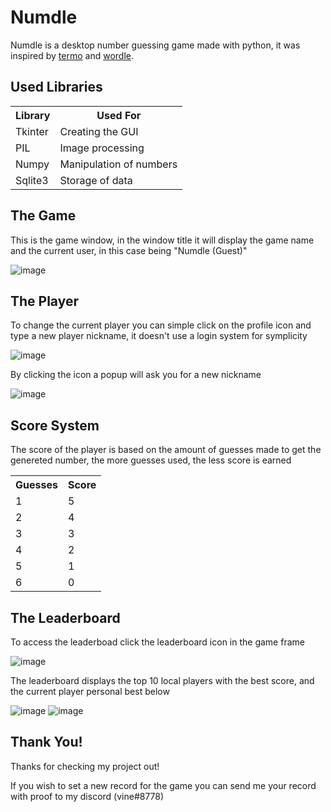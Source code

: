 <h1>Numdle</h1>

Numdle is a desktop number guessing game made with python, it was inspired by <a href="https://term.ooo" target="_blank" title="Check Termo Out">termo</a> and <a href="https://www.nytimes.com/games/wordle/index.html" target="_blank" title="Check Wordle Out">wordle</a>.

<h2>Used Libraries</h2>

<table>
  <tr>
    <th>Library</th>
    <th>Used For</th>
  </tr>
  <tr>
    <td>Tkinter</td>
    <td>Creating the GUI</td>
  </tr>
  <tr>
    <td>PIL</td>
    <td>Image processing</td>
  </tr>
  <tr>
    <td>Numpy</td>
    <td>Manipulation of numbers</td>
  </tr>
  <tr>
    <td>Sqlite3</td>
    <td>Storage of data</td>
  </tr>
</table>

<h2>The Game</h2>

This is the game window, in the window title it will display the game name and the current user, in this case being "Numdle (Guest)"

![image](https://github.com/2viny/Numdle/assets/117782568/da73ed23-4ee7-4303-954f-6599f0c16c3f)

<h2>The Player</h2>

To change the current player you can simple click on the profile icon and type a new player nickname, it doesn't use a login system for symplicity

![image](https://github.com/2viny/Numdle/assets/117782568/e1310417-1b21-4adf-b8c0-e65442c26892)

By clicking the icon a popup will ask you for a new nickname

![image](https://github.com/2viny/Numdle/assets/117782568/9604d283-5505-4e92-b478-8dde2b4c72d8)

<h2>Score System</h2>

The score of the player is based on the amount of guesses made to get the genereted number, the more guesses used, the less score is earned

<table>
  <tr>
    <th>Guesses</th>
    <th>Score</th>
  </tr>
  <tr>
    <td>1</td>
    <td>5</td>
  </tr>
  <tr>
    <td>2</td>
    <td>4</td>
  </tr>
  <tr>
    <td>3</td>
    <td>3</td>
  </tr>
  <tr>
    <td>4</td>
    <td>2</td>
  </tr>
  <tr>
    <td>5</td>
    <td>1</td>
  </tr>
  <tr>
    <td>6</td>
    <td>0</td>
  </tr>
</table>

<h2>The Leaderboard</h2>

To access the leaderboad click the leaderboard icon in the game frame

![image](https://github.com/2viny/Numdle/assets/117782568/4b2139da-854a-41b2-a69f-6d3f00944ab1)

The leaderboard displays the top 10 local players with the best score, and the current player personal best below

![image](https://github.com/2viny/Numdle/assets/117782568/14a3d5a7-d4bf-47d8-9771-b1592cb3d27a) ![image](https://github.com/2viny/Numdle/assets/117782568/c715672e-88ef-4d38-952f-8c45287abfdf)

<h2>Thank You!</h2>

Thanks for checking my project out!

If you wish to set a new record for the game you can send me your record with proof to my discord (vine#8778)
